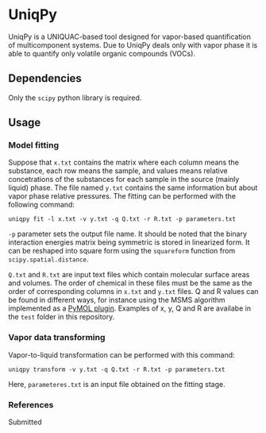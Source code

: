 # UniqPy

UniqPy is a UNIQUAC-based tool designed for vapor-based quantification of multicomponent systems. Due to UniqPy deals only with vapor phase it is able to quantify only volatile organic compounds (VOCs).

## Dependencies

Only the `scipy` python library is required.

## Usage

### Model fitting

Suppose that `x.txt` contains the matrix where each column means the substance, each row means the sample, and values means relative concetrations of the substances for each sample in the source (mainly liquid) phase. The file named `y.txt` contains the same information but about vapor phase relative pressures. The fitting can be performed with the following command:

`uniqpy fit -l x.txt -v y.txt -q Q.txt -r R.txt -p parameters.txt`

`-p` parameter sets the output file name. It should be noted that the binary interaction energies matrix being symmetric is stored in linearized form. It can be reshaped into square form using the `squareform` function from `scipy.spatial.distance`.

`Q.txt` and `R.txt` are input text files which contain molecular surface areas and volumes. The order of chemical in these files must be the same as the order of corresponding columns in `x.txt` and `y.txt` files. Q and R values can be found in different ways, for instance using the MSMS algorithm implemented as a [PyMOL plugin](http://pldserver1.biochem.queensu.ca/~rlc/work/pymol/msms_pymol.py). Examples of x, y, Q and R are availabe in the `test` folder in this repository.


### Vapor data transforming

Vapor-to-liquid transformation can be performed with this command:

`uniqpy transform -v y.txt -q Q.txt -r R.txt -p parameters.txt`

Here, `parameteres.txt` is an input file obtained on the fitting stage.



### References

Submitted